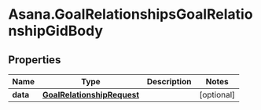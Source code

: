 # Asana.GoalRelationshipsGoalRelationshipGidBody

## Properties
Name | Type | Description | Notes
------------ | ------------- | ------------- | -------------
**data** | [**GoalRelationshipRequest**](GoalRelationshipRequest.md) |  | [optional] 
